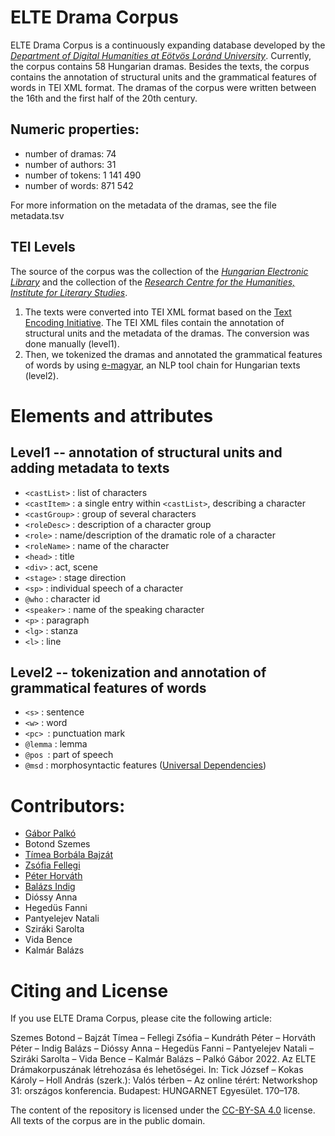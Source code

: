 # ELTE Drama Corpus

ELTE Drama Corpus is a continuously expanding database developed by the [_Department of Digital Humanities at Eötvös Loránd University_](https://elte-dh.hu/). Currently, the corpus contains 58 Hungarian dramas. Besides the texts, the corpus contains the annotation of structural units and the grammatical features of words in TEI XML format. The dramas of the corpus were written between the 16th and the first half of the 20th century.

## Numeric properties:

- number of dramas: 74
- number of authors: 31
- number of tokens: 1 141 490
- number of words: 871 542

For more information on the metadata of the dramas, see the file metadata.tsv 

## TEI Levels

The source of the corpus was the collection of the [_Hungarian Electronic Library_](http://mek.oszk.hu) and the collection of the [_Research Centre for the Humanities, Institute for Literary Studies_](https://szovegtar.iti.mta.hu).

1. The texts were converted into TEI XML format based on the [Text Encoding Initiative](https://tei-c.org/). The TEI XML files contain the annotation of structural units and the metadata of the dramas. The conversion was done manually (level1).
2. Then, we tokenized the dramas and annotated the grammatical features of words by using [e-magyar](https://github.com/nytud/emtsv), an NLP tool chain for Hungarian texts (level2).

# Elements and attributes

## Level1 -- annotation of structural units and adding metadata to texts

- `<castList>` : list of characters
- `<castItem>` : a single entry within `<castList>`, describing a character
- `<castGroup>` : group of several characters
- `<roleDesc>` : description of a character group
- `<role>` : name/description of the dramatic role of a character
- `<roleName>` : name of the character
- `<head>` : title
- `<div>` : act, scene
- `<stage>` : stage direction
- `<sp>` : individual speech of a character
- `@who` : character id
- `<speaker>` : name of the speaking character
- `<p>` : paragraph
- `<lg>` : stanza
- `<l>` : line

## Level2 -- tokenization and annotation of grammatical features of words

- `<s>` : sentence
- `<w>` : word
- `<pc> `: punctuation mark
- `@lemma` : lemma
- `@pos `: part of speech
- `@msd` : morphosyntactic features ([Universal Dependencies](https://universaldependencies.org/))

# Contributors:

- [Gábor Palkó](https://github.com/luhpeg)
- Botond Szemes
- [Tímea Borbála Bajzát](https://github.com/bajzattimi)
- [Zsófia Fellegi](https://github.com/zsofiafellegi)
- [Péter Horváth](https://github.com/horvathpeti99)
- [Balázs Indig](https://github.com/dlazesz)
- Dióssy Anna
- Hegedüs Fanni
- Pantyelejev Natali
- Sziráki Sarolta
- Vida Bence
- Kalmár Balázs

# Citing and License

If you use ELTE Drama Corpus, please cite the following article:

Szemes Botond – Bajzát Tímea – Fellegi Zsófia – Kundráth Péter – Horváth Péter – Indig Balázs – Dióssy Anna – Hegedüs Fanni – Pantyelejev Natali – Sziráki Sarolta – Vida Bence – Kalmár Balázs – Palkó Gábor 2022. Az ELTE Drámakorpuszának létrehozása és lehetőségei. In: Tick József – Kokas Károly – Holl András (szerk.): Valós térben – Az online térért: Networkshop 31: országos konferencia. Budapest: HUNGARNET Egyesület. 170–178.

The content of the repository is licensed under the [CC-BY-SA 4.0](https://creativecommons.org/licenses/by-sa/4.0/) license.
All texts of the corpus are in the public domain.


